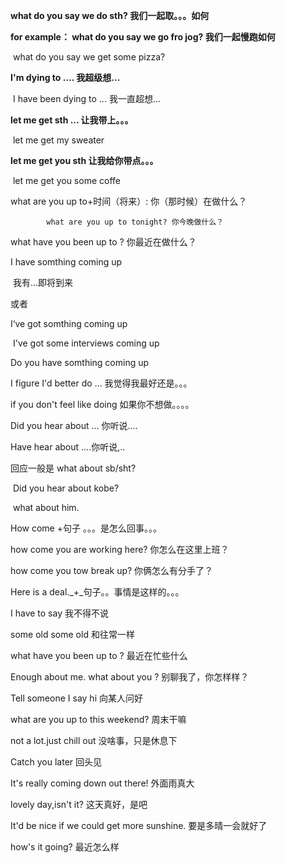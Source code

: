 **what do you say we do sth? 我们一起取。。。如何**



**for example：  what do you say we go fro jog? 我们一起慢跑如何**

​						 what do you say we get some pizza?



**I'm dying to .... 我超级想...**

​						 I have been dying to ... 我一直超想...



**let me get sth ... 让我带上。。。**

​    		        let me get my sweater 

**let me get you sth 让我给你带点。。。**

​					  let me get you some coffe





what are you up to+时间（将来）:  你（那时候）在做什么？

 			what are you up to tonight? 你今晚做什么？

what have you been up to ? 你最近在做什么？





I have somthing coming up 

​			我有...即将到来

或者

I‘ve got somthing coming up 

​		I've got some interviews coming up



Do you have somthing coming up





I figure I'd better do ... 我觉得我最好还是。。。



if you don't feel like doing 如果你不想做。。。。





Did you hear about ... 你听说....

Have hear about ....你听说,..

回应一般是   what about sb/sht?

​		Did you hear about kobe?

​       what about him.



How come +句子 。。。是怎么回事。。。

how come you are working here? 你怎么在这里上班？

how come you tow break up? 你俩怎么有分手了？



Here is a deal._+_句子。。事情是这样的。。。

I have to say 我不得不说

   		



some old some old 和往常一样

what have you been up to ? 最近在忙些什么

Enough about me. what about you ? 别聊我了，你怎样样？

Tell someone I say hi 向某人问好

what are you up to this weekend? 周末干嘛

not a lot.just chill out 没啥事，只是休息下

Catch you later 回头见





It's really coming down out there! 外面雨真大

lovely day,isn't it? 这天真好，是吧

It'd be nice if we could get more sunshine. 要是多晴一会就好了



how's it going? 最近怎么样









  			 

​							 











